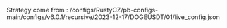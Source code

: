 Strategy come from : /configs/RustyCZ/pb-configs-main/configs/v6.0.1/recursive/2023-12-17/DOGEUSDT/01/live_config.json